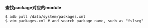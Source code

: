 
**查找package对应的module**
```shell
$ adb pull /data/system/packages.xml
$ vim packages.xml # and search package name, such as "fs1seg"
```
